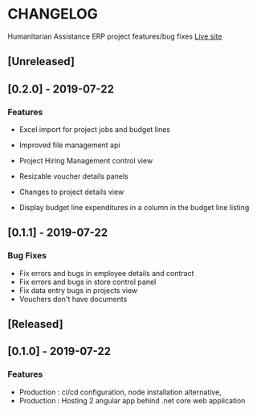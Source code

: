 # CHANGELOG
Humanitarian Assistance ERP project features/bug fixes [Live site](http://34.90.15.30)

<a name="unreleased"></a>
## [Unreleased]


<a name="0.2.0"></a>
## [0.2.0] - 2019-07-22
### Features
- Excel import for project jobs and budget lines
- Improved file management api
- Project Hiring Management control view
- Resizable voucher details panels



- Changes to project details view
- Display budget line expenditures in a column in the budget line listing


<a name="0.1.1"></a>
## [0.1.1] - 2019-07-22
### Bug Fixes
- Fix errors and bugs in employee details and contract
- Fix errors and bugs in store control panel
- Fix data entry bugs in projects view
- Vouchers don't have documents


<a name="released"></a>
## [Released]

<a name="0.1.0"></a>
## [0.1.0] - 2019-07-22
### Features
- Production : ci/cd configuration, node installation alternative, 
- Production : Hosting 2 angular app behind .net core web application  

